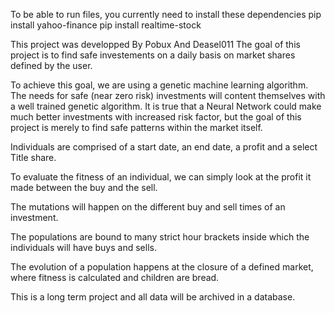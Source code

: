 To be able to run files, you currently need to install these dependencies
  pip install yahoo-finance
  pip install realtime-stock



This project was developped By Pobux And Deasel011
The goal of this project is to find safe investements on a daily basis on market shares defined by the user.

To achieve this goal, we are using a genetic machine learning algorithm. The needs for safe (near zero risk) investments will content themselves with a well trained genetic algorithm. It is true that a Neural Network could make much better investments with increased risk factor, but the goal of this project is merely to find safe patterns within the market itself.

Individuals are comprised of a start date, an end date, a profit and a select Title share.

To evaluate the fitness of an individual, we can simply look at the profit it made between the buy and the sell.

The mutations will happen on the different buy and sell times of an investment.

The populations are bound to many strict hour brackets inside which the individuals will have buys and sells.

The evolution of a population happens at the closure of a defined market, where fitness is calculated and children are bread.

This is a long term project and all data will be archived in a database.

